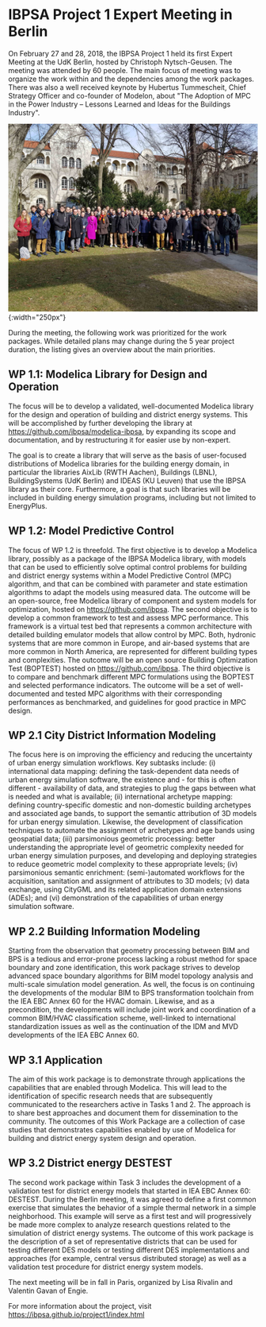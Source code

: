 # IBPSA Project 1 Expert Meeting in Berlin

On February 27 and 28, 2018, the IBPSA Project 1 held its first Expert Meeting at the UdK Berlin, hosted by Christoph Nytsch-Geusen.
The meeting was attended by 60 people. The main focus of meeting was to organize the work
within and the dependencies among the work packages. There was also a
well received keynote by Hubertus Tummescheit,
Chief Strategy Officer and co-founder of Modelon,
about "The Adoption of MPC in the Power Industry – Lessons Learned and Ideas for the Buildings Industry".

![IBPSA Project 1 Expert Meeting Attendees](berlin-photo.jpg "IBPSA Project 1 Expert Meeting Attendees"){:width="250px"}

During the meeting, the following work was prioritized for the work packages.
While detailed plans may change during the 5 year project duration,
the listing gives an overview about the main priorities.

## WP 1.1: Modelica Library for Design and Operation

The focus will be to develop a validated, well-documented Modelica library
for the design and operation of building and district energy systems. This will be
accomplished by further developing the library at
https://github.com/ibpsa/modelica-ibpsa, by expanding
its scope and documentation, and by restructuring it for easier use by non-expert.

The goal is to create a library that will serve as the basis of user-focused distributions
of Modelica libraries for the building energy domain, in particular the libraries
AixLib (RWTH Aachen), Buildings (LBNL), BuildingSystems (UdK Berlin) and IDEAS (KU Leuven)
that use the IBPSA library as their core. Furthermore, a goal is that such libraries
will be included in building energy simulation programs, including but not limited to EnergyPlus.

## WP 1.2: Model Predictive Control

The focus of WP 1.2 is threefold.
The first objective is to develop a Modelica library, possibly as a package of the IBPSA Modelica library, with models that can be used to efficiently solve optimal control problems for building and district energy systems within a Model Predictive Control (MPC) algorithm, and that can be combined with parameter and state estimation algorithms to adapt the models using measured data. The outcome will be an open-source, free Modelica library of component and system models for optimization, hosted on https://github.com/ibpsa.
The second objective is to develop a common framework to test and assess MPC performance. This framework is a virtual test bed that represents a common architecture with detailed building emulator models that allow control by MPC. Both, hydronic systems that are more
common in Europe, and air-based systems that are more common in North America,
are represented for different building types and complexities. The outcome will be an open source Building Optimization Test (BOPTEST) hosted on https://github.com/ibpsa.
The third objective is to compare and benchmark different MPC formulations using the BOPTEST and selected performance indicators.
The outcome will be a set of well-documented and tested MPC algorithms with their corresponding performances as benchmarked, and guidelines for good practice in MPC design.

## WP 2.1 City District Information Modeling

The focus here is on improving the efficiency and reducing the uncertainty of urban energy simulation workflows. Key subtasks include: (i) international data mapping: defining the task-dependent data needs of urban energy simulation software, the existence and - for this is often different - availability of data, and strategies to plug the gaps between what is needed and what is available; (ii) international archetype mapping: defining country-specific domestic and non-domestic building archetypes and associated age bands, to support the semantic attribution of 3D models for urban energy simulation. Likewise, the development of classification techniques to automate the assignment of archetypes and age bands using geospatial data; (iii) parsimonious geometric processing: better understanding the appropriate level of geometric complexity needed for urban energy simulation purposes, and developing and deploying strategies to reduce geometric model complexity to these appropriate levels; (iv) parsimonious semantic enrichment: (semi-)automated workflows for the acquisition, sanitation and assignment of attributes to 3D models; (v) data exchange, using CityGML and its related application domain extensions (ADEs); and (vi) demonstration of the capabilities of urban energy simulation software.

## WP 2.2 Building Information Modeling

Starting from the observation that geometry processing between BIM and BPS is a tedious and error-prone process lacking a robust method for space boundary and zone identification, this work package strives to develop advanced space boundary algorithms for BIM model topology analysis and multi-scale simulation model generation. As well, the focus is on continuing the developments of the modular BIM to BPS transformation toolchain from the IEA EBC Annex 60 for the HVAC domain. Likewise, and as a precondition, the developments will include joint work and coordination of a common BIM/HVAC classification scheme, well-linked to international standardization issues as well as the continuation of the IDM and MVD developments of the IEA EBC Annex 60.

## WP 3.1 Application

The aim of this work package is to demonstrate through applications the capabilities that are enabled through Modelica. This will lead to the identification of specific research needs that are subsequently communicated to the researchers active in Tasks 1 and 2. The approach is to share best approaches and document them for dissemination to the community. The outcomes of this Work Package are a collection of case studies that demonstrates capabilities enabled by use of Modelica for building and district energy system design and operation.

## WP 3.2 District energy DESTEST

The second work package within Task 3 includes the development of a validation test for district energy models that started in IEA EBC Annex 60: DESTEST. During the Berlin meeting, it was agreed to define a first common exercise that simulates the behavior of a simple thermal network in a simple neighborhood. This example will serve as a first test and will progressively be made more complex to analyze research questions related to the simulation of district energy systems. The outcome of this work package is the description of a set of representative districts that can be used for testing different DES models or testing different DES implementations and approaches (for example, central versus distributed storage) as well as a validation test procedure for district energy system models.



The next meeting will be in fall in Paris, organized by Lisa Rivalin and Valentin Gavan of Engie.

For more information about the project, visit https://ibpsa.github.io/project1/index.html

